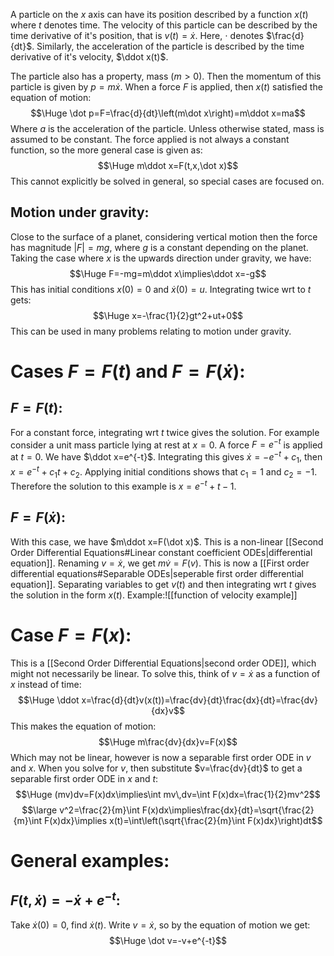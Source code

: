 
A particle on the $x$ axis can have its position described by a function $x(t)$ where $t$ denotes time. The velocity of this particle can be described by the time derivative of it's position, that is $v(t)=\dot x$. Here, $\cdot$ denotes $\frac{d}{dt}$. Similarly, the acceleration of the particle is described by the time derivative of it's velocity, $\ddot x(t)$.

The particle also has a property, mass ($m>0$). Then the momentum of this particle is given by $p=m\dot x$. When a force $F$ is applied, then $x(t)$ satisfied the equation of motion:$$\Huge \dot p=F=\frac{d}{dt}\left(m\dot x\right)=m\ddot x=ma$$Where $a$ is the acceleration of the particle. Unless otherwise stated, mass is assumed to be constant. The force applied is not always a constant function, so the more general case is given as:$$\Huge m\ddot x=F(t,x,\dot x)$$This cannot explicitly be solved in general, so special cases are focused on. 

## Motion under gravity:

Close to the surface of a planet, considering vertical motion then the force has magnitude $|F|=mg$, where $g$ is a constant depending on the planet. Taking the case where $x$ is the upwards direction under gravity, we have:$$\Huge F=-mg=m\ddot x\implies\ddot x=-g$$This has initial conditions $x(0)=0$ and $\dot x(0)=u$. Integrating twice wrt to $t$ gets:$$\Huge x=-\frac{1}{2}gt^2+ut+0$$This can be used in many problems relating to motion under gravity.

# Cases $F=F(t)$ and $F=F(\dot x)$:

## $F=F(t)$:

For a constant force, integrating wrt $t$ twice gives the solution. For example consider a unit mass particle lying at rest at $x=0$. A force $F=e^{-t}$ is applied at $t=0$. We have $\ddot x=e^{-t}$. Integrating this gives $\dot x=-e^{-t}+c_1$, then $x=e^{-t}+c_1t+c_2$. Applying initial conditions shows that $c_1=1$ and $c_2=-1$. Therefore the solution to this example is $x=e^{-t}+t-1$.

## $F=F(\dot x)$:

With this case, we have $m\ddot x=F(\dot x)$. This is a non-linear [[Second Order Differential Equations#Linear constant coefficient ODEs|differential equation]]. Renaming $v=\dot x$, we get $m\dot v=F(v)$. This is now a [[First order differential equations#Separable ODEs|seperable first order differential equation]]. Separating variables to get $v(t)$ and then integrating wrt $t$ gives the solution in the form $x(t)$. Example:![[function of velocity example]]
# Case $F=F(x)$:

This is a [[Second Order Differential Equations|second order ODE]], which might not necessarily be linear. To solve this, think of $v=\dot x$ as a function of $x$ instead of time:$$\Huge \ddot x=\frac{d}{dt}v(x(t))=\frac{dv}{dt}\frac{dx}{dt}=\frac{dv}{dx}v$$This makes the equation of motion:$$\Huge m\frac{dv}{dx}v=F(x)$$Which may not be linear, however is now a separable first order ODE in $v$ and $x$. When you solve for $v$, then substitute $v=\frac{dv}{dt}$ to get a separable first order ODE in $x$ and $t$:$$\Huge (mv)dv=F(x)dx\implies\int mv\,dv=\int F(x)dx=\frac{1}{2}mv^2$$$$\large v^2=\frac{2}{m}\int F(x)dx\implies\frac{dx}{dt}=\sqrt{\frac{2}{m}\int F(x)dx}\implies x(t)=\int\left(\sqrt{\frac{2}{m}\int F(x)dx}\right)dt$$

# General examples:

## $F(t,\dot x)=-\dot x+e^{-t}$:

Take $\dot x(0)=0$, find $\dot x(t)$. Write $v=\dot x$, so by the equation of motion we get:$$\Huge \dot v=-v+e^{-t}$$